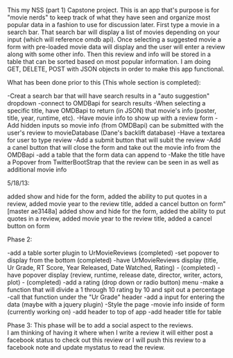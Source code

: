 This my NSS (part 1) Capstone project. This is an app that's purpose is for "movie nerds" to keep track of what they have seen and organize most popular data in a fashion to use for discussion later. First type a movie in a search bar. That search bar will display a list of movies depending on your input (which will reference omdb api). Once selecting a suggested movie a form with pre-loaded movie data will display and the user will enter a review along with some other info. Then this review and info will be stored in a table that can be sorted based on most popular information. I am doing GET, DELETE, POST with JSON objects in order to make this app functional.

What has been done prior to this (This whole section is completed):

-Creat a search bar that will have search results in a "auto suggestion" dropdown
	-connect to OMDBapi for search results
-When selecting a specific title, have OMDBapi to return (in JSON) that movie's info (poster, title, year, runtime, etc). 
-Have movie info to show up with a review form
-Add hidden inputs so movie info (from OMDBapi) can be submitted with the user's review to movieDatabase (Dane's backlift
database)
-Have a textarea for user to type review
-Add a submit button that will subit the review
-Add a canel button that will close the form and take out the movie info from the OMDBapi
-add a table that the form data can append to
-Make the title have a Popover from TwitterBootStrap that the review can be seen in as well as additional movie info


5/18/13:

added show and hide for the form, added the ability to put quotes in a review, added movie year to the review title, added a cancel button on form"
[master ae3148a] added show and hide for the form, added the ability to put quotes in a review, added movie year to the review title, added a cancel button on form

Phase 2:

-add a table sorter plugin to UrMovieReviews (completed)
-set popover to display from the bottom (completed)
-have UrMovieReviews display (title, Ur Grade, RT Score, Year Released, Date Watched, Rating) - (completed)
-have popover display (review, runtime, release date, director, writer, actors, plot) - (completed)
-add a rating (drop down or radio button) menu
	-make a function that will divide a 1 through 10 rating by 10 and spit out a percentage
	-call that function under the "Ur Grade" header
-add a input for entering the data (maybe with a jquery plugin)
-Style the page
	-movie info inside of form (currently working on)
	-add header to top of app
	-add header title for table



Phase 3: 
This phase will be to add a social aspect to the reviews.  
I am thinking of having it where when I write a review it will either post a facebook status to check out this 
review or I will push this review to a facebook note and update mystatus to read the review.


	


